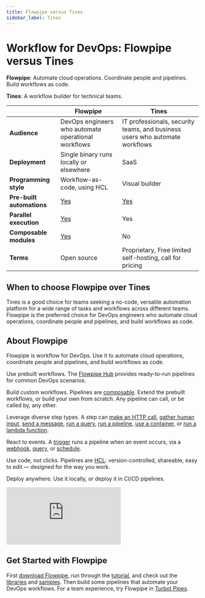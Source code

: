 ```yaml
---
title: Flowpipe versus Tines
sidebar_label: Tines
---
```



# Workflow for DevOps: Flowpipe versus Tines

**Flowpipe**: Automate cloud operations. Coordinate people and pipelines. Build workflows as code.

**Tines**: A workflow builder for technical teams.

|                    | **Flowpipe**                                                       | **Tines**                                                               |
|--------------------|--------------------------------------------------------------------|-------------------------------------------------------------------------|
| **Audience**       | DevOps engineers who automate operational workflows               | IT professionals, security teams, and business users who automate workflows |
| **Deployment**     | Single binary runs locally or elsewhere                            | SaaS                                                                    |
| **Programming style** | Workflow-as-code, using HCL                                      | Visual builder                                                          |
| **Pre-built automations** | [Yes](https://hub.powerpipe.io)                             | [Yes](https://www.tines.com/library/stories)                           |
| **Parallel execution** | [Yes](https://flowpipe.io/docs/build/write-pipelines/iteration#for_each) | Yes |
| **Composable modules** | [Yes](https://flowpipe.io/docs/build/mod-dependencies)          | No                                                                      |
| **Terms**          | Open source                                                        | Proprietary, Free limited self-hosting, call for pricing                |

## When to choose Flowpipe over Tines
Tines is a good choice for teams seeking a no-code, versatile automation platform for a wide range of tasks and workflows across different teams. Flowpipe is the preferred choice for DevOps engineers who automate cloud operations, coordinate people and pipelines, and build workflows as code.

## About Flowpipe
Flowpipe is workflow for DevOps. Use it to automate cloud operations, coordinate people and pipelines, and build workflows as code.

Use prebuilt workflows. The [Flowpipe Hub](https://hub.flowpipe.io/) provides ready-to-run pipelines for common DevOps scenarios.

Build custom workflows. Pipelines are [composable](https://flowpipe.io/docs/build/mod-dependencies). Extend the prebuilt workflows, or build your own from scratch. Any pipeline can call, or be called by, any other.

Leverage diverse step types. A step can [make an HTTP call](https://flowpipe.io/docs/flowpipe-hcl/step/http), [gather human input](https://flowpipe.io/docs/flowpipe-hcl/step/input), [send a message](https://flowpipe.io/docs/flowpipe-hcl/step/message), [run a query](https://flowpipe.io/docs/flowpipe-hcl/step/query), [run a pipeline](https://flowpipe.io/docs/flowpipe-hcl/step/pipeline), [use a container](https://flowpipe.io/docs/flowpipe-hcl/step/container), or [run a lambda function](https://flowpipe.io/docs/flowpipe-hcl/step/function).

React to events. A [trigger](https://flowpipe.io/docs/flowpipe-hcl/trigger) runs a pipeline when an event occurs, via a [webhook](https://flowpipe.io/docs/flowpipe-hcl/trigger/http), [query](https://flowpipe.io/docs/flowpipe-hcl/trigger/query), or [schedule](https://flowpipe.io/docs/flowpipe-hcl/trigger/schedule).

Use code, not clicks. Pipelines are [HCL](https://flowpipe.io/docs/build): version-controlled, shareable, easy to edit — designed for the way you work.

Deploy anywhere. Use it locally, or deploy it in CI/CD pipelines.

<div className="flex justify-center">
<iframe
    class="youtube-video"
    src="https://flowpipe.io/videos/short_demo_loop.mp4"
    frameBorder="0"
    allow="accelerometer; autoplay; clipboard-write; encrypted-media; gyroscope; picture-in-picture; web-share"
    allowFullScreen
    title="Human interaction with Flowpipe"
>
</iframe>
</div>

## Get Started with Flowpipe
First [download Flowpipe](https://flowpipe.io/downloads), run through the [tutorial](https://flowpipe.io/docs/build), and check out the [libraries](https://hub.flowpipe.io/?type=library) and [samples](https://hub.flowpipe.io/?type=library). Then build some pipelines that automate your DevOps workflows. For a team experience, try Flowpipe in [Turbot Pipes](https://turbot.com/pipes).

